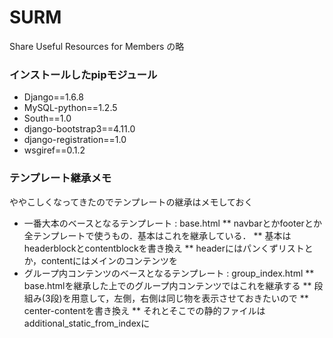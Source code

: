 # SURM #

Share Useful Resources for Members の略

### インストールしたpipモジュール ###

* Django==1.6.8
* MySQL-python==1.2.5
* South==1.0
* django-bootstrap3==4.11.0
* django-registration==1.0
* wsgiref==0.1.2

### テンプレート継承メモ ###

ややこしくなってきたのでテンプレートの継承はメモしておく
* 一番大本のベースとなるテンプレート : base.html
    ** navbarとかfooterとか全テンプレートで使うもの．基本はこれを継承している．
    ** 基本はheaderblockとcontentblockを書き換え
    ** headerにはパンくずリストとか，contentにはメインのコンテンツを
* グループ内コンテンツのベースとなるテンプレート : group_index.html
    ** base.htmlを継承した上でのグループ内コンテンツではこれを継承する
    ** 段組み(3段)を用意して，左側，右側は同じ物を表示させておきたいので
    ** center-contentを書き換え
    ** それとそこでの静的ファイルはadditional_static_from_indexに